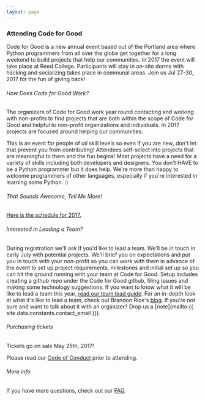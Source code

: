 ```yaml
---
layout: page
---
```

### Attending Code for Good

Code for Good is a new annual event based out of the Portland area where Python programmers from all over the globe get together for a long weekend to build projects that help our communities. In 2017 the event will take place at Reed College. Participants will stay in on-site dorms with hacking and socializing takes place in communal areas. Join us Jul 27-30, 2017 for the fun of giving back!

###### How Does Code for Good Work?

The organizers of Code for Good work year round contacting and working with non-profits to find projects that are both within the scope of Code for Good and helpful to non-profit organizations and individuals. In 2017 projects are focused around helping our communities.

This is an event for people of *all* skill levels so even if you are new, don't let that prevent you from contributing! Attendees self-select into projects that are meaningful to them and the fun begins! Most projects have a need for a variety of skills including both developers and designers. You don't HAVE to be a Python programmer but it does help. We're more than happy to welcome programmers of other languages, especially if you're interested in learning some Python. :)

###### That Sounds Awesome, Tell Me More!

[Here is the schedule for 2017.](/2017.html)

<!-- Here is what actual attendees have written about the event: -->

###### Interested in Leading a Team?

During registration we'll ask if you'd like to lead a team.  We'll be
in touch in early July with potential projects. We'll brief you on
expectations and put you in touch with your non-profit so you can work with them
in advance of the event to set up project requirements, milestones and initial
set up so you can hit the ground running with your team at Code for Good. Setup
includes creating a github repo under the Code for Good github, filing issues
and making some technology suggestions. If you want to know what it will be like
to lead a team this year, [read our team lead guide](/team-leads.html). For an
in-depth look at what it's like to lead a team, check out Brandon
Rice's
[blog](http://www.blrice.net/blog/2015/08/10/leading-a-team-at-Code-for-good/).
If you're not sure and want to talk about it with an organizer? Drop us
a [note](mailto:{{ site.data.constants.contact_email }}).

###### Purchasing tickets

Tickets go on sale May 25th, 2017!

Please read our [Code of Conduct](/coc.html) prior to attending.

###### More info

If you have more questions, check out our [FAQ](/faq).
